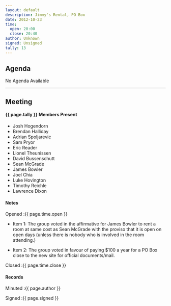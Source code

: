 ```yaml
---
layout: default
description: Jimmy's Rental, PO Box
date: 2012-10-23
time:
  open: 20:00
  close: 20:40
author: Unknown
signed: Unsigned
tally: 13
---
```


## Agenda

No Agenda Available

---

## Meeting

#### {{ page.tally }} Members Present

* Josh Hogendorn
* Brendan Halliday
* Adrian Spoljarevic
* Sam Pryor
* Eric Reader
* Lionel Theunissen
* David Bussenschutt
* Sean McGrade
* James Bowler
* Joel Chia
* Luke Hovington
* Timothy Reichle
* Lawrence Dixon

#### Notes

Opened
:{{ page.time.open }}

* Item 1: The group voted in the affirmative for James Bowler to rent a room at same cost as Sean McGrade with the proviso that it is open on open days (unless there is nobody who is involved in the room attending.)

* Item 2: The group voted in favour of paying $100 a year for a PO Box close to the new site for official documents/mail.

Closed
:{{ page.time.close }}

#### Records

Minuted
:{{ page.author }}

Signed
:{{ page.signed }}
